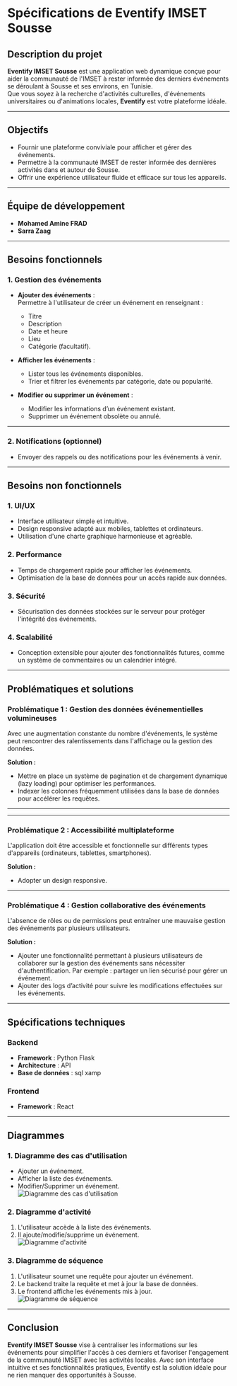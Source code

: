 # **Spécifications de Eventify IMSET Sousse**

## **Description du projet**  
**Eventify IMSET Sousse** est une application web dynamique conçue pour aider la communauté de l'IMSET à rester informée des derniers événements se déroulant à Sousse et ses environs, en Tunisie.  
Que vous soyez à la recherche d'activités culturelles, d'événements universitaires ou d'animations locales, **Eventify** est votre plateforme idéale.

---

## **Objectifs**  
- Fournir une plateforme conviviale pour afficher et gérer des événements.  
- Permettre à la communauté IMSET de rester informée des dernières activités dans et autour de Sousse.  
- Offrir une expérience utilisateur fluide et efficace sur tous les appareils.  

---

## **Équipe de développement**  
- **Mohamed Amine FRAD**  
- **Sarra Zaag**  

---

## **Besoins fonctionnels**

### **1. Gestion des événements**  
- **Ajouter des événements** :  
  Permettre à l'utilisateur de créer un événement en renseignant :  
  - Titre  
  - Description  
  - Date et heure  
  - Lieu  
  - Catégorie (facultatif).  

- **Afficher les événements** :  
  - Lister tous les événements disponibles.  
  - Trier et filtrer les événements par catégorie, date ou popularité.  

- **Modifier ou supprimer un événement** :  
  - Modifier les informations d’un événement existant.  
  - Supprimer un événement obsolète ou annulé.  

---

### **2. Notifications (optionnel)**  
- Envoyer des rappels ou des notifications pour les événements à venir.  

---

## **Besoins non fonctionnels**

### **1. UI/UX**  
- Interface utilisateur simple et intuitive.  
- Design responsive adapté aux mobiles, tablettes et ordinateurs.  
- Utilisation d'une charte graphique harmonieuse et agréable.  

### **2. Performance**  
- Temps de chargement rapide pour afficher les événements.  
- Optimisation de la base de données pour un accès rapide aux données.  

### **3. Sécurité**  
- Sécurisation des données stockées sur le serveur pour protéger l'intégrité des événements.  

### **4. Scalabilité**  
- Conception extensible pour ajouter des fonctionnalités futures, comme un système de commentaires ou un calendrier intégré.  

---

## **Problématiques et solutions**

### **Problématique 1 : Gestion des données événementielles volumineuses**  
Avec une augmentation constante du nombre d'événements, le système peut rencontrer des ralentissements dans l'affichage ou la gestion des données.  

**Solution :**  
- Mettre en place un système de pagination et de chargement dynamique (lazy loading) pour optimiser les performances.  
- Indexer les colonnes fréquemment utilisées dans la base de données pour accélérer les requêtes.  

---

---

### **Problématique 2 : Accessibilité multiplateforme**  
L'application doit être accessible et fonctionnelle sur différents types d'appareils (ordinateurs, tablettes, smartphones).  

**Solution :**  
- Adopter un design responsive.

---

### **Problématique 4 : Gestion collaborative des événements**  
L'absence de rôles ou de permissions peut entraîner une mauvaise gestion des événements par plusieurs utilisateurs.  

**Solution :**  
- Ajouter une fonctionnalité permettant à plusieurs utilisateurs de collaborer sur la gestion des événements sans nécessiter d'authentification. Par exemple : partager un lien sécurisé pour gérer un événement.  
- Ajouter des logs d’activité pour suivre les modifications effectuées sur les événements.  

---

## **Spécifications techniques**

### **Backend**  
- **Framework** : Python Flask  
- **Architecture** : API   
- **Base de données** : sql xamp  

### **Frontend**  
- **Framework** : React  

---

## **Diagrammes**

### **1. Diagramme des cas d'utilisation**  
- Ajouter un événement.  
- Afficher la liste des événements.  
- Modifier/Supprimer un événement.  
![Diagramme des cas d'utilisation](Diagramme_des_cas_d_utilisation.png)

### **2. Diagramme d'activité**  
1. L'utilisateur accède à la liste des événements.  
2. Il ajoute/modifie/supprime un événement.  
![Diagramme d'activité](Diagramme_d_activite.png)

### **3. Diagramme de séquence**  
1. L'utilisateur soumet une requête pour ajouter un événement.  
2. Le backend traite la requête et met à jour la base de données.  
3. Le frontend affiche les événements mis à jour. 
![Diagramme de séquence](Diagramme_de_sequence.png)

---

## **Conclusion**  
**Eventify IMSET Sousse** vise à centraliser les informations sur les événements pour simplifier l'accès à ces derniers et favoriser l'engagement de la communauté IMSET avec les activités locales. Avec son interface intuitive et ses fonctionnalités pratiques, Eventify est la solution idéale pour ne rien manquer des opportunités à Sousse.
